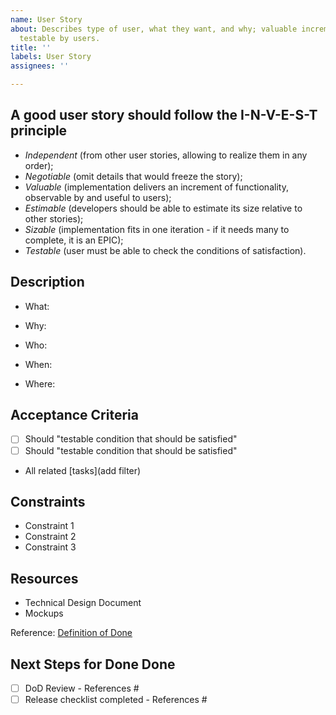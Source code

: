 ```yaml
---
name: User Story
about: Describes type of user, what they want, and why; valuable increment of functionality,
  testable by users.
title: ''
labels: User Story
assignees: ''

---
```


## A good user story should follow the I-N-V-E-S-T principle

- _Independent_ (from other user stories, allowing to realize them in any order);
- _Negotiable_ (omit details that would freeze the story);
- _Valuable_ (implementation delivers an increment of functionality, observable by and useful to users);
- _Estimable_ (developers should be able to estimate its size relative to other stories);
- _Sizable_ (implementation fits in one iteration - if it needs many to complete, it is an EPIC);
- _Testable_ (user must be able to check the conditions of satisfaction).

## Description
- What:

- Why:

- Who:

- When:

- Where:

## Acceptance Criteria

- [ ] Should "testable condition that should be satisfied"
- [ ] Should "testable condition that should be satisfied"
- All related [tasks](add filter)


## Constraints

- Constraint 1
- Constraint 2
- Constraint 3

## Resources

- Technical Design Document
- Mockups

Reference: [Definition of Done](../../docs/EngineeringPractices.md)

## Next Steps for Done Done
- [ ] DoD Review - References #
- [ ] Release checklist completed - References #
